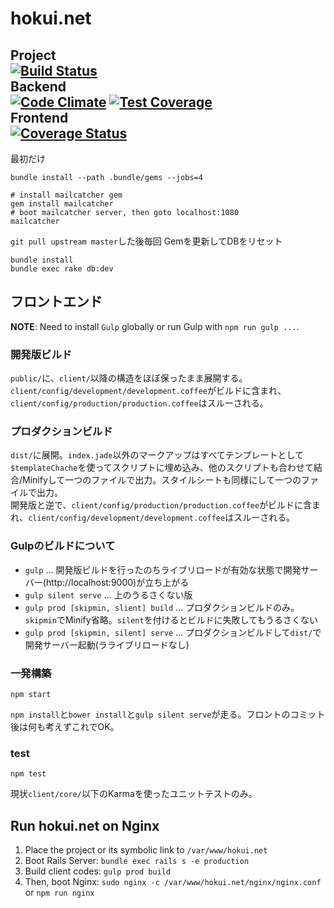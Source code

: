 hokui.net
=========
**Project**  
[![Build Status](https://travis-ci.org/hokui/hokui.net.svg)](https://travis-ci.org/hokui/hokui.net)  
**Backend**  
[![Code Climate](https://codeclimate.com/github/hokui/hokui.net/badges/gpa.svg)](https://codeclimate.com/github/hokui/hokui.net)
[![Test Coverage](https://codeclimate.com/github/hokui/hokui.net/badges/coverage.svg)](https://codeclimate.com/github/hokui/hokui.net)  
**Frontend**   
[![Coverage Status](https://coveralls.io/repos/hokui/hokui.net/badge.svg?branch=)](https://coveralls.io/r/hokui/hokui.net?branch=)
--------
最初だけ
```
bundle install --path .bundle/gems --jobs=4

# install mailcatcher gem
gem install mailcatcher
# boot mailcatcher server, then goto localhost:1080
mailcatcher
```

`git pull upstream master`した後毎回
Gemを更新してDBをリセット
```
bundle install
bundle exec rake db:dev
```

フロントエンド
--------
**NOTE**: Need to install `Gulp` globally or run Gulp with `npm run gulp ...`.

### 開発版ビルド
`public/`に、`client/`以降の構造をほぼ保ったまま展開する。
`client/config/development/development.coffee`がビルドに含まれ、`client/config/production/production.coffee`はスルーされる。

### プロダクションビルド
`dist/`に展開。`index.jade`以外のマークアップはすべてテンプレートとして`$templateChache`を使ってスクリプトに埋め込み、他のスクリプトも合わせて結合/Minifyして一つのファイルで出力。スタイルシートも同様にして一つのファイルで出力。  
開発版と逆で、`client/config/production/production.coffee`がビルドに含まれ、`client/config/development/development.coffee`はスルーされる。

### Gulpのビルドについて

- `gulp` ... 開発版ビルドを行ったのちライブリロードが有効な状態で開発サーバー(http://localhost:9000)が立ち上がる
- `gulp silent serve` ... 上のうるさくない版
- `gulp prod [skipmin, slient] build` ... プロダクションビルドのみ。`skipmin`でMinify省略。`silent`を付けるとビルドに失敗してもうるさくない
- `gulp prod [skipmin, silent] serve` ... プロダクションビルドして`dist/`で開発サーバー起動(ラライブリロードなし)

### 一発構築
```
npm start
```
`npm install`と`bower install`と`gulp silent serve`が走る。フロントのコミット後は何も考えずこれでOK。

### test
```
npm test
```
現状`client/core/`以下のKarmaを使ったユニットテストのみ。


Run hokui.net on Nginx
--------
1. Place the project or its symbolic link to `/var/www/hokui.net`
2. Boot Rails Server: `bundle exec rails s -e production`
3. Build client codes: `gulp prod build`
4. Then, boot Nginx: `sudo nginx -c /var/www/hokui.net/nginx/nginx.conf` or `npm run nginx`


